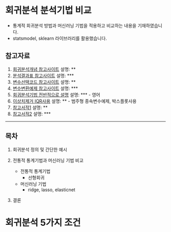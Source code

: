 # 회귀분석 분석기법 비교

- 통계적 회귀분석 방법과 머신러닝 기법을 적용하고 비교하는 내용을 기재하였습니다.
- statsmodel, sklearn 라이브러리를 활용했습니다.

## 참고자료
1. [회귀분석개념 참고사이트](https://nurilee.com/2020/01/26/data-science-model-summary-linear-ridge-lasso-elasticnet/) 설명: **
2. [분석결과표 참고사이트](https://ysyblog.tistory.com/119) 설명: ***
3. [변수선택코드 참고사이트](https://zephyrus1111.tistory.com/65) 설명: **
4. [변수변환예제 참고사이트](https://m.blog.naver.com/samsjang/221006905415) 설명: ***
5. [회귀분석기법 전반적으로 설명](https://www.questionpro.com/blog/regression-analysis/) 설명: *** - 영어
6. [이상치제거 IQR사용](https://lsjsj92.tistory.com/556) 설명: ** - 범주형 종속변수예제, 박스플롯사용
7. [참고서적1](http://www.kyobobook.co.kr/product/detailViewKor.laf?ejkGb=KOR&mallGb=KOR&barcode=9791161751191) 설명: **
8. [참고서적2](http://www.kyobobook.co.kr/product/detailViewKor.laf?ejkGb=KOR&mallGb=KOR&barcode=9791158391928&orderClick=LEa&Kc=) 설명: ***


-----------------------

## 목차
1. 회귀분석 정의 및 간단한 예시
        
2. 전통적 통계기법과 머신러닝 기법 비교
   - 전통적 통계기법
      - 선형회귀  
   - 머신러닝 기법
      - ridge, lasso, elasticnet  

3. 결론


# 회귀분석 5가지 조건




